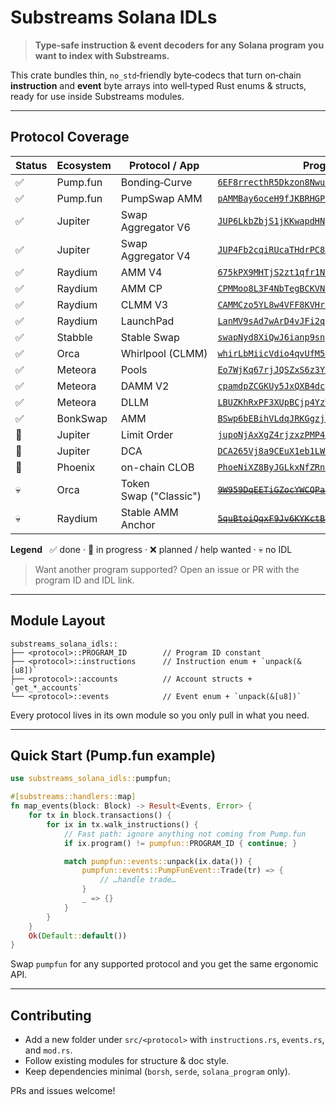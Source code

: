 # Substreams Solana IDLs

> **Type‑safe instruction & event decoders for any Solana program you want to index with Substreams.**

This crate bundles thin, `no_std`‑friendly byte‑codecs that turn on‑chain **instruction** and **event** byte arrays into well‑typed Rust enums & structs, ready for use inside Substreams modules.

---

## Protocol Coverage

| Status | Ecosystem | Protocol / App | Program ID |
| ------ | --------- | -------------- | ---------- |
| ✅ | Pump.fun | Bonding‑Curve | [`6EF8rrecthR5Dkzon8Nwu78hRvfCKubJ14M5uBEwF6P`](https://solscan.io/account/6EF8rrecthR5Dkzon8Nwu78hRvfCKubJ14M5uBEwF6P) |
| ✅ | Pump.fun | PumpSwap AMM | [`pAMMBay6oceH9fJKBRHGP5D4bD4sWpmSwMn52FMfXEA`](https://solscan.io/account/pAMMBay6oceH9fJKBRHGP5D4bD4sWpmSwMn52FMfXEA) |
| ✅ | Jupiter | Swap Aggregator V6 | [`JUP6LkbZbjS1jKKwapdHNy74zcZ3tLUZoi5QNyVTaV4`](https://solscan.io/account/JUP6LkbZbjS1jKKwapdHNy74zcZ3tLUZoi5QNyVTaV4) |
| ✅ | Jupiter | Swap Aggregator V4 | [`JUP4Fb2cqiRUcaTHdrPC8h2gNsA2ETXiPDD33WcGuJB`](https://solscan.io/account/JUP4Fb2cqiRUcaTHdrPC8h2gNsA2ETXiPDD33WcGuJB) |
| ✅ | Raydium | AMM V4 | [`675kPX9MHTjS2zt1qfr1NYHuzeLXfQM9H24wFSUt1Mp8`](https://solscan.io/account/675kPX9MHTjS2zt1qfr1NYHuzeLXfQM9H24wFSUt1Mp8) |
| ✅ | Raydium | AMM CP | [`CPMMoo8L3F4NbTegBCKVNunggL7H1ZpdTHKxQB5qKP1C`](https://solscan.io/account/CPMMoo8L3F4NbTegBCKVNunggL7H1ZpdTHKxQB5qKP1C) |
| ✅ | Raydium | CLMM V3 | [`CAMMCzo5YL8w4VFF8KVHrK22GGUsp5VTaW7grrKgrWqK`](https://solscan.io/account/CAMMCzo5YL8w4VFF8KVHrK22GGUsp5VTaW7grrKgrWqK) |
| ✅ | Raydium | LaunchPad | [`LanMV9sAd7wArD4vJFi2qDdfnVhFxYSUg6eADduJ3uj`](https://solscan.io/account/LanMV9sAd7wArD4vJFi2qDdfnVhFxYSUg6eADduJ3uj) |
| ✅ | Stabble | Stable Swap | [`swapNyd8XiQwJ6ianp9snpu4brUqFxadzvHebnAXjJZ`](https://solscan.io/account/swapNyd8XiQwJ6ianp9snpu4brUqFxadzvHebnAXjJZ) |
| ✅ | Orca | Whirlpool (CLMM) | [`whirLbMiicVdio4qvUfM5KAg6Ct8VwpYzGff3uctyCc`](https://solscan.io/account/whirLbMiicVdio4qvUfM5KAg6Ct8VwpYzGff3uctyCc) |
| ✅  | Meteora | Pools | [`Eo7WjKq67rjJQSZxS6z3YkapzY3eMj6Xy8X5EQVn5UaB`](https://solscan.io/account/Eo7WjKq67rjJQSZxS6z3YkapzY3eMj6Xy8X5EQVn5UaB) |
| ✅  | Meteora | DAMM V2 | [`cpamdpZCGKUy5JxQXB4dcpGPiikHawvSWAd6mEn1sGG`](https://solscan.io/account/cpamdpZCGKUy5JxQXB4dcpGPiikHawvSWAd6mEn1sGG) |
| ✅  | Meteora | DLLM | [`LBUZKhRxPF3XUpBCjp4YzTKgLccjZhTSDM9YuVaPwxo`](https://solscan.io/account/LBUZKhRxPF3XUpBCjp4YzTKgLccjZhTSDM9YuVaPwxo) |
| ✅  | BonkSwap | AMM | [`BSwp6bEBihVLdqJRKGgzjcGLHkcTuzmSo1TQkHepzH8p`](https://solscan.io/account/BSwp6bEBihVLdqJRKGgzjcGLHkcTuzmSo1TQkHepzH8p) |
| 🚧 | Jupiter | Limit Order | [`jupoNjAxXgZ4rjzxzPMP4oxduvQsQtZzyknqvzYNrNu`](https://solscan.io/account/jupoNjAxXgZ4rjzxzPMP4oxduvQsQtZzyknqvzYNrNu) |
| 🚧 | Jupiter | DCA | [`DCA265Vj8a9CEuX1eb1LWRnDT7uK6q1xMipnNyatn23M`](https://solscan.io/account/DCA265Vj8a9CEuX1eb1LWRnDT7uK6q1xMipnNyatn23M) |
| 🚧 | Phoenix | on-chain CLOB | [`PhoeNiXZ8ByJGLkxNfZRnkUfjvmuYqLR89jjFHGqdXY`](https://solscan.io/account/PhoeNiXZ8ByJGLkxNfZRnkUfjvmuYqLR89jjFHGqdXY) |
| 💀 | Orca | Token Swap ("Classic") | [~~`9W959DqEETiGZocYWCQPaJ6sBmUzgfxXfqGeTEdp3aQP`~~](https://solscan.io/account/9W959DqEETiGZocYWCQPaJ6sBmUzgfxXfqGeTEdp3aQP) |
| 💀 | Raydium | Stable AMM Anchor | [~~`5quBtoiQqxF9Jv6KYKctB59NT3gtJD2Y65kdnB1Uev3h`~~](https://solscan.io/account/5quBtoiQqxF9Jv6KYKctB59NT3gtJD2Y65kdnB1Uev3h) |

**Legend**   ✅ done · 🚧 in progress · ❌ planned / help wanted · 💀 no IDL

> Want another program supported? Open an issue or PR with the program ID and IDL link.

---

## Module Layout

```
substreams_solana_idls::
├── <protocol>::PROGRAM_ID        // Program ID constant
├── <protocol>::instructions      // Instruction enum + `unpack(&[u8])`
├── <protocol>::accounts          // Account structs + `get_*_accounts`
└── <protocol>::events            // Event enum + `unpack(&[u8])`
```

Every protocol lives in its own module so you only pull in what you need.

---

## Quick Start (Pump.fun example)

```rust
use substreams_solana_idls::pumpfun;

#[substreams::handlers::map]
fn map_events(block: Block) -> Result<Events, Error> {
    for tx in block.transactions() {
        for ix in tx.walk_instructions() {
            // Fast path: ignore anything not coming from Pump.fun
            if ix.program() != pumpfun::PROGRAM_ID { continue; }

            match pumpfun::events::unpack(ix.data()) {
                pumpfun::events::PumpFunEvent::Trade(tr) => {
                    // …handle trade…
                }
                _ => {}
            }
        }
    }
    Ok(Default::default())
}
```

Swap `pumpfun` for any supported protocol and you get the same ergonomic API.

---

## Contributing

* Add a new folder under `src/<protocol>` with `instructions.rs`, `events.rs`, and `mod.rs`.
* Follow existing modules for structure & doc style.
* Keep dependencies minimal (`borsh`, `serde`, `solana_program` only).

PRs and issues welcome!
